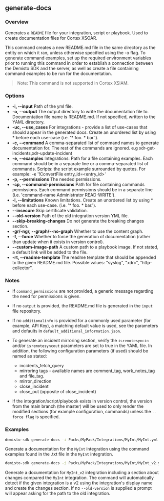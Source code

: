 ## generate-docs

### Overview

Generates a `README` file for your integration, script or playbook. Used to create documentation files for Cortex XSOAR.

This command creates a new README.md file in the same directory as the entity on which it ran, unless otherwise specified using the -o flag.
To generate command examples, set up the required environment variables prior to running this command in order to establish a connection between the Demisto SDK and the server, as well as create a file containing command examples to be run for the documentation.
>Note: This command is not supported in Cortex XSIAM.
### Options

* **-i, --input**
Path of the yml file.
* **-o, --output**
The output directory to write the documentation file to. Documentation file name is README.md. If not specified, written to the YAML directory.
* **-uc, --use_cases**
For integrations - provide a list of use-cases that should appear in the generated docs. Create an unordered list by using * before each use-case (i.e. '\* foo. * bar.').
* **-c, --command**
A comma-separated list of command names to generate documentation for. The rest of the commands are ignored. e.g xdr-get-incidents,xdr-update-incident
* **-e, --examples**
Integrations: Path for a file containing examples. Each command should be in a separate line or a comma-separated list of commands.
Scripts: the script example surrounded by quotes. For example: -e '!ConvertFile entry_id=<entry_id>'
* **-p, --permissions**
The needed permissions.
* **-cp, --command-permissions**
Path for file containing commands permissions. Each command permissions should be in a separate line (i.e. 'command-name Administrator READ-WRITE').
* **-l, --limitations**
Known limitations. Create an unordered list by using * before each use-case. (i.e. '\* foo. * bar.').
* **--insecure**
Skip certificate validation.
* **--old-version**
Path of the old integration version YML file.
* **--skip-breaking-changes**
Do not generate the breaking changes section.
* **-gr/-ngr, --graph/--no-graph**
Whether to use the content graph.
* **-f, --force**
Whether to force the generation of documentation (rather than update when it exists in version control).
* **--custom-image-path**
A custom path to a playbook image. If not stated, a default link will be added to the file.
* **-rt, --readme-template**
The readme template that should be appended to the given README.md file. Possible values: "syslog", "xdrc", "http-collector".

### Notes
- If `command_permissions` are not provided, a generic message regarding the need for permissions is given.

- If no `output` is provided, the README.md file is generated in the `input` file repository.

- If no `additionalinfo` is provided for a commonly used parameter (for example, API Key), a matching default value is used, see the parameters and defaults in `default_additional_information.json`.

- To generate an incident mirroring section, verify the `isremotesyncin` and/or `isremotesyncout` parameters are set to true in the YAML file. In addition, the following configuration parameters (if used) should be named as stated:

  - incidents_fetch_query
  - mirroring tags - available names are comment_tag, work_notes_tag and file_tag.
  - mirror_direction
  - close_incident
  - close_out (opposite of close_incident)

- If the integration/script/playbook exists in version control, the version from the main branch (the master) will be used to only render the modified sections (for example configuration, commands) unless the `--force flag` is specified.


### Examples

```bash
demisto-sdk generate-docs -i Packs/MyPack/Integrations/MyInt/MyInt.yml -e Packs/MyPack/Integrations/MyInt/command_example.txt
```

Generate a documentation for the `MyInt` integration using the command examples found in the .txt file in the `MyInt` integration.

```bash
demisto-sdk generate-docs -i Packs/MyPack/Integrations/MyInt/MyInt_v2.yml --old-version Packs/MyPack/Integrations/MyInt/MyInt.yml
```

Generate a documentation for `MyInt_v2` integration including a section about changes compared the `MyInt` integration.
The command will automatically detect if the given integration is a v2 using the integration's display name and create the changes section.
If no `--old-version` is supplied a prompt will appear asking for the path to the old integration.
